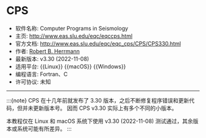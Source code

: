 # CPS

- 软件名称: Computer Programs in Seismology
- 主页: <http://www.eas.slu.edu/eqc/eqccps.html>
- 官方文档: <http://www.eas.slu.edu/eqc/eqc_cps/CPS/CPS330.html>
- 作者: [Robert B. Herrmann](https://www.eas.slu.edu/People/RBHerrmann/)
- 最新版本: v3.30 (2022-11-08)
- 适用平台: {{Linux}} {{macOS}} {{Windows}}
- 编程语言: Fortran、C
- 许可协议: 未知

---

:::{note}
CPS 在十几年前就发布了 3.30 版本，之后不断修复程序错误和更新代码，但并未更新版本号。
因而 CPS v3.30 实际上有多个不同的小版本。

本教程仅在 Linux 和 macOS 系统下使用 v3.30 (2022-11-08)
测试通过，其余版本或系统可能有所差异。
:::
